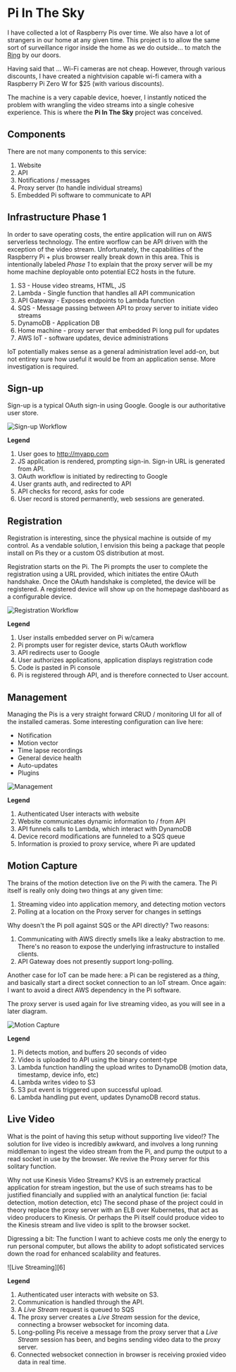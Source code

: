 # Pi In The Sky

I have collected a lot of Raspberry Pis over time. We also have a
lot of strangers in our home at any given time. This project is to
allow the same sort of surveillance rigor inside the home as we do
outside... to match the [Ring][1] by our doors.

Having said that ... Wi-Fi cameras are not cheap. However, through
various discounts, I have created a nightvision capable wi-fi camera
with a Raspberry Pi Zero W for $25 (with various discounts).

The machine is a very capable device, hoever, I instantly noticed the
problem with wrangling the video streams into a single cohesive
experience. This is where the __Pi In The Sky__ project was conceived.

## Components

There are not many components to this service:

1. Website
1. API
1. Notifications / messages
1. Proxy server (to handle individual streams)
1. Embedded Pi software to communicate to API

## Infrastructure Phase 1

In order to save operating costs, the entire application will run on AWS
serverless technology. The entire worflow can be API driven with the
exception of the video stream. Unfortunately, the capabilities of the
Raspberry Pi + plus browser really break down in this area.
This is intentionally labeled _Phase 1_ to explain that the proxy server
will be my home machine deployable onto potential EC2 hosts in the future.

1. S3 - House video streams, HTML, JS
1. Lambda - Single function that handles all API communication
1. API Gateway - Exposes endpoints to Lambda function
1. SQS - Message passing between API to proxy server to initiate video streams
1. DynamoDB - Application DB
1. Home machine - proxy server that embedded Pi long pull for updates
1. AWS IoT - software updates, device administrations

IoT potentially makes sense as a general administration level add-on, but
not entirey sure how useful it would be from an application sense. More
investigation is required.

## Sign-up

Sign-up is a typical OAuth sign-in using Google. Google is our authoritative
user store.

![Sign-up Workflow][2]

__Legend__

1. User goes to http://myapp.com
1. JS application is rendered, prompting sign-in. Sign-in URL is generated from API.
1. OAuth workflow is initiated by redirecting to Google
1. User grants auth, and redirected to API
1. API checks for record, asks for code
1. User record is stored permanently, web sessions are generated.

## Registration

Registration is interesting, since the physical machine is outside of my control.
As a vendable solution, I envision this being a package that people install on Pis
they or a custom OS distribution at most.

Registration starts on the Pi. The Pi prompts the user to complete the registration
using a URL provided, which initiates the entire OAuth handshake. Once the OAuth handshake
is completed, the device will be registered. A registered device will show up on the
homepage dashboard as a configurable device.

![Registration Workflow][3]

__Legend__

1. User installs embedded server on Pi w/camera
1. Pi prompts user for register device, starts OAuth workflow
1. API redirects user to Google
1. User authorizes applications, application displays registration code
1. Code is pasted in Pi console
1. Pi is registered through API, and is therefore connected to User account.

## Management

Managing the Pis is a very straight forward CRUD / monitoring UI for all of the
installed cameras. Some interesting configuration can live here:

- Notification
- Motion vector
- Time lapse recordings
- General device health
- Auto-updates
- Plugins

![Management][4]

__Legend__

1. Authenticated User interacts with website
1. Website communicates dynamic information to / from API
1. API funnels calls to Lambda, which interact with DynamoDB
1. Device record modifications are funneled to a SQS queue
1. Information is proxied to proxy service, where Pi are updated

## Motion Capture

The brains of the motion detection live on the Pi with the camera. The Pi itself
is really only doing two things at any given time:

1. Streaming video into application memory, and detecting motion vectors
1. Polling at a location on the Proxy server for changes in settings

Why doesn't the Pi poll against SQS or the API directly? Two reasons:

1. Communicating with AWS directly smells like a leaky abstraction to me.
There's no reason to expose the underlying infrastructure to installed clients.
2. API Gateway does not presently support long-polling.

Another case for IoT can be made here: a Pi can be registered as a _thing_,
and basically start a direct socket connection to an IoT stream. Once again:
I want to avoid a direct AWS dependency in the Pi software.

The proxy server is used again for live streaming video, as you will see in a later
diagram.

![Motion Capture][5]

__Legend__

1. Pi detects motion, and buffers 20 seconds of video
1. Video is uploaded to API using the binary content-type
1. Lambda function handling the upload writes to DynamoDB (motion data, timestamp, device info, etc)
1. Lambda writes video to S3
1. S3 put event is triggered upon successful upload.
1. Lambda handling put event, updates DynamoDB record status.

## Live Video

What is the point of having this setup without supporting live video!? The solution for
live video is incredibly awkward, and involves a long running middleman to ingest the
video stream from the Pi, and pump the output to a read socket in use by the browser. We
revive the Proxy server for this solitary function.

Why not use Kinesis Video Streams? KVS is an extremely practical application for
stream ingestion, but the use of such streams has to be justified financially and
supplied with an analytical function (ie: facial detection, motion detection, etc) The
second phase of the project could in theory replace the proxy server with an ELB over
Kubernetes, that act as video producers to Kinesis. Or perhaps the Pi itself could
produce video to the Kinesis stream and live video is split to the browser socket.

Digressing a bit: The function I want to achieve costs me only the energy to run personal
computer, but allows the ability to adopt sofisticated services down the road for
enhanced scalability and features.

![Live Streaming][6]

__Legend__

1. Authenticated user interacts with website on S3.
1. Communication is handled through the API.
1. A _Live Stream_ request is queued to SQS
1. The proxy server creates a _Live Stream_ session for the device, connecting a browser websocket for incoming data.
1. Long-polling Pis receive a message from the proxy server that a _Live Stream_ session has been, and begins sending video data to the proxy server.
1. Connected websocket connection in browser is receiving proxied video data in real time.


[1]: https://ring.com/
[2]: Pi-In-The-Sky_Signup.png
[3]: Pi-In-The-Sky_Registration.png
[4]: Pi-In-The-Sky_Management.png
[5]: Pi-In-The-Sky_Motion.png
[5]: Pi-In-The-Sky_Live.png

